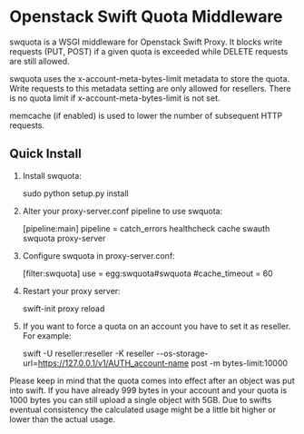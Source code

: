 Openstack Swift Quota Middleware
================================

swquota is a WSGI middleware for Openstack Swift Proxy. It blocks write
requests (PUT, POST) if a given quota is exceeded while DELETE requests
are still allowed.

swquota uses the x-account-meta-bytes-limit metadata to store the quota.
Write requests to this metadata setting are only allowed for resellers.
There is no quota limit if x-account-meta-bytes-limit is not set.

memcache (if enabled) is used to lower the number of subsequent HTTP requests.


Quick Install
-------------

1) Install swquota:
    
    sudo python setup.py install

2) Alter your proxy-server.conf pipeline to use swquota:

    [pipeline:main]
    pipeline = catch_errors healthcheck cache swauth swquota proxy-server
 
3) Configure swquota in proxy-server.conf:

    [filter:swquota]
    use = egg:swquota#swquota
    #cache_timeout = 60

4) Restart your proxy server: 

    swift-init proxy reload

5) If you want to force a quota on an account you have to set it as reseller. For example:

    swift -U reseller:reseller -K reseller --os-storage-url=https://127.0.0.1/v1/AUTH_account-name post -m bytes-limit:10000

Please keep in mind that the quota comes into effect after an object was put into swift.  If you have already 999 bytes in your account and your quota is 1000 bytes you can still 
upload a single object with 5GB. Due to swifts eventual consistency the calculated usage might be a little bit higher or lower than the actual usage. 
